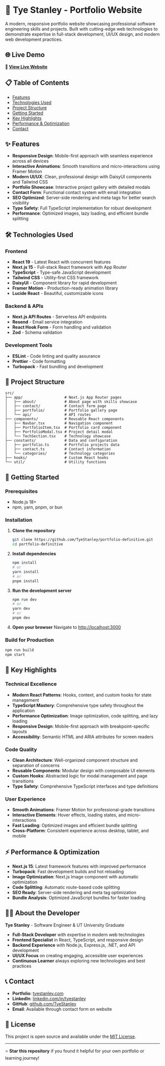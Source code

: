 # 🚀 Tye Stanley - Portfolio Website

A modern, responsive portfolio website showcasing professional software engineering skills and projects. Built with cutting-edge web technologies to demonstrate expertise in full-stack development, UI/UX design, and modern web development practices.

## 🌐 Live Demo

**🔗 [View Live Website](https://tyestanley.com/)**

## 📋 Table of Contents

- [Features](#-features)
- [Technologies Used](#-technologies-used)
- [Project Structure](#-project-structure)
- [Getting Started](#-getting-started)
- [Key Highlights](#-key-highlights)
- [Performance & Optimization](#-performance--optimization)
- [Contact](#-contact)

## ✨ Features

- **Responsive Design**: Mobile-first approach with seamless experience across all devices
- **Interactive Animations**: Smooth transitions and micro-interactions using Framer Motion
- **Modern UI/UX**: Clean, professional design with DaisyUI components and Tailwind CSS
- **Portfolio Showcase**: Interactive project gallery with detailed modals
- **Contact Form**: Functional contact system with email integration
- **SEO Optimized**: Server-side rendering and meta tags for better search visibility
- **Type Safety**: Full TypeScript implementation for robust development
- **Performance**: Optimized images, lazy loading, and efficient bundle splitting

## 🛠 Technologies Used

### Frontend

- **React 19** - Latest React with concurrent features
- **Next.js 15** - Full-stack React framework with App Router
- **TypeScript** - Type-safe JavaScript development
- **Tailwind CSS** - Utility-first CSS framework
- **DaisyUI** - Component library for rapid development
- **Framer Motion** - Production-ready animation library
- **Lucide React** - Beautiful, customizable icons

### Backend & APIs

- **Next.js API Routes** - Serverless API endpoints
- **Resend** - Email service integration
- **React Hook Form** - Form handling and validation
- **Zod** - Schema validation

### Development Tools

- **ESLint** - Code linting and quality assurance
- **Prettier** - Code formatting
- **Turbopack** - Fast bundling and development

## 📁 Project Structure

```text
src/
├── app/                   # Next.js App Router pages
│   ├── about/             # About page with skills showcase
│   ├── contact/           # Contact form page
│   ├── portfolio/         # Portfolio gallery page
│   └── api/               # API routes
├── components/            # Reusable React components
│   ├── Navbar.tsx         # Navigation component
│   ├── PortfolioItem.tsx  # Portfolio card component
│   ├── PortfolioModal.tsx # Project detail modal
│   └── TechSection.tsx    # Technology showcase
├── constants/             # Data and configuration
│   ├── portfolio.ts       # Portfolio projects data
│   ├── contact.ts         # Contact information
│   └── categories/        # Technology categories
├── hooks/                 # Custom React hooks
└── util/                  # Utility functions
```

## 🚀 Getting Started

### Prerequisites

- Node.js 18+
- npm, yarn, pnpm, or bun

### Installation

1. **Clone the repository**

   ```bash
   git clone https://github.com/TyeStanley/portfolio-definitive.git
   cd portfolio-definitive
   ```

2. **Install dependencies**

   ```bash
   npm install
   # or
   yarn install
   # or
   pnpm install
   ```

3. **Run the development server**

   ```bash
   npm run dev
   # or
   yarn dev
   # or
   pnpm dev
   ```

4. **Open your browser**
   Navigate to [http://localhost:3000](http://localhost:3000)

### Build for Production

```bash
npm run build
npm start
```

## 🎯 Key Highlights

### Technical Excellence

- **Modern React Patterns**: Hooks, context, and custom hooks for state management
- **TypeScript Mastery**: Comprehensive type safety throughout the application
- **Performance Optimization**: Image optimization, code splitting, and lazy loading
- **Responsive Design**: Mobile-first approach with breakpoint-specific layouts
- **Accessibility**: Semantic HTML and ARIA attributes for screen readers

### Code Quality

- **Clean Architecture**: Well-organized component structure and separation of concerns
- **Reusable Components**: Modular design with composable UI elements
- **Custom Hooks**: Abstracted logic for modal management and page transitions
- **Type Safety**: Comprehensive TypeScript interfaces and type definitions

### User Experience

- **Smooth Animations**: Framer Motion for professional-grade transitions
- **Interactive Elements**: Hover effects, loading states, and micro-interactions
- **Fast Loading**: Optimized images and efficient bundle splitting
- **Cross-Platform**: Consistent experience across desktop, tablet, and mobile

## ⚡ Performance & Optimization

- **Next.js 15**: Latest framework features with improved performance
- **Turbopack**: Fast development builds and hot reloading
- **Image Optimization**: Next.js Image component with automatic optimization
- **Code Splitting**: Automatic route-based code splitting
- **SEO Ready**: Server-side rendering and meta tag optimization
- **Bundle Analysis**: Optimized JavaScript bundles for faster loading

## 👨‍💻 About the Developer

**Tye Stanley** - Software Engineer & UT University Graduate

- **Full-Stack Developer** with expertise in modern web technologies
- **Frontend Specialist** in React, TypeScript, and responsive design
- **Backend Experience** with Node.js, Express.js, .NET, and API development
- **UI/UX Focus** on creating engaging, accessible user experiences
- **Continuous Learner** always exploring new technologies and best practices

## 📞 Contact

- **Portfolio**: [tyestanley.com](https://tyestanley.com/)
- **LinkedIn**: [linkedin.com/in/tyestanley](https://www.linkedin.com/in/tyestanley/)
- **GitHub**: [github.com/TyeStanley](https://github.com/TyeStanley)
- **Email**: Available through contact form on website

## 📄 License

This project is open source and available under the [MIT License](LICENSE).

---

⭐ **Star this repository** if you found it helpful for your own portfolio or learning journey!
